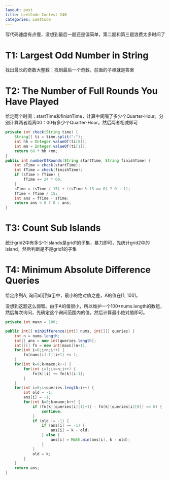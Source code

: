 ```yaml
---
layout: post
title: LeetCode Contest 246
categories: LeetCode
---
```

写代码速度有点慢，没想到最后一题还是偏简单，第二题和第三题浪费太多时间了

# T1: Largest Odd Number in String
找出最长的奇数大整数：找到最后一个奇数，前面的子串就是答案

# T2: The Number of Full Rounds You Have Played
给定两个时间：startTime和finishTime，计算中间隔了多少个Quarter-Hour。分别计算两者距离00：00有多少个Quarter-Hour，然后两者相减即可

```java
private int check(String time) {
    String[] ti = time.split(":");
    int hh = Integer.valueOf(ti[0]);
    int mm = Integer.valueOf(ti[1]);
    return 60 * hh +mm;
}
public int numberOfRounds(String startTime, String finishTime) {
    int sTime = check(startTime);
    int fTime = check(finishTime);
    if (sTime > fTime) {
        fTime += 24 * 60;
    }
    sTime = (sTime / 15) + ((sTime % 15 == 0) ? 0 : 1);
    fTime = fTime / 15;
    int ans = fTime - sTime;
    return ans < 0 ? 0 : ans;
}
```

# T3: Count Sub Islands
统计grid2中有多少个Islands是grid1的子集，暴力即可，先统计grid2中的Island，然后判断是不是grid1的子集

# T4: Minimum Absolute Difference Queries
给定序列A, 询问a[i]到a[j]中，最小的绝对值之差，A的值在[1, 100]。

没想到这题这么弱智。由于A的值很小，所以维护一个100*nums.length的数组，然后每次询问，先确定这个询问范围内的值，然后计算最小绝对值即可。

```java
private int maxn = 100;

public int[] minDifference(int[] nums, int[][] queries) {
    int n = nums.length;
    int[] ans = new int[queries.length];
    int[][] fn = new int[maxn][n+1];
    for(int i=0;i<n;i++) {
        fn[nums[i]-1][i+1] += 1;
    }
    for(int k=0;k<maxn;k++) {
        for(int i=1;i<=n;i++) {
            fn[k][i] += fn[k][i-1];
        }
    }
    for(int i=0;i<queries.length;i++) {
        int old = -1;
        ans[i] = -1;
        for(int k=0;k<maxn;k++) {
            if (fn[k][queries[i][1]+1] - fn[k][queries[i][0]] == 0) {
                continue;
            }
            if (old != -1) {
                if (ans[i] == -1) {
                    ans[i] = k - old;
                } else {
                    ans[i] = Math.min(ans[i], k - old);
                }
            }
            old = k;
        }
    }
    return ans;
}
```
